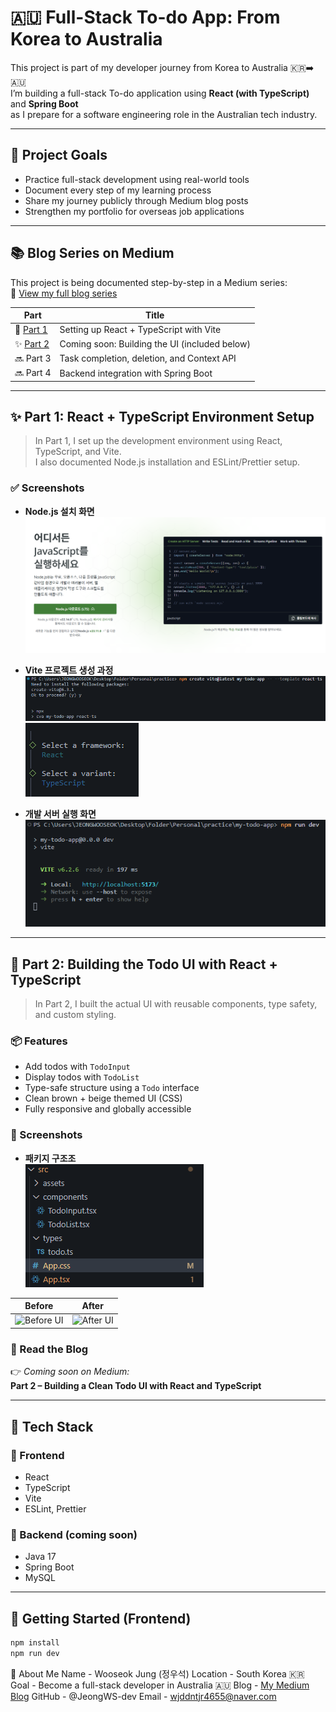 # 🇦🇺 Full-Stack To-do App: From Korea to Australia

This project is part of my developer journey from Korea to Australia 🇰🇷➡️🇦🇺  
I’m building a full-stack To-do application using **React (with TypeScript)** and **Spring Boot**  
as I prepare for a software engineering role in the Australian tech industry.

---

## 🎯 Project Goals

- Practice full-stack development using real-world tools
- Document every step of my learning process
- Share my journey publicly through Medium blog posts
- Strengthen my portfolio for overseas job applications

---

## 📚 Blog Series on Medium

This project is being documented step-by-step in a Medium series:  
📝 [View my full blog series](https://medium.com/@wjddntjr4655)

| Part                                                                                                                                   | Title                                         |
| -------------------------------------------------------------------------------------------------------------------------------------- | --------------------------------------------- |
| 📘 [Part 1](https://medium.com/@wjddntjr4655/from-korea-to-australia-my-journey-to-becoming-a-developer-part-1-1c05cf0490c7)           | Setting up React + TypeScript with Vite       |
| ✨ [Part 2](https://medium.com/@wjddntjr4655/from-korea-to-australia-part-2-building-a-todo-ui-with-react-and-typescript-12e7b0893bab) | Coming soon: Building the UI (included below) |
| 🔜 Part 3                                                                                                                              | Task completion, deletion, and Context API    |
| 🔜 Part 4                                                                                                                              | Backend integration with Spring Boot          |

---

## ✨ Part 1: React + TypeScript Environment Setup

> In Part 1, I set up the development environment using React, TypeScript, and Vite.  
> I also documented Node.js installation and ESLint/Prettier setup.

### ✅ Screenshots

- **Node.js 설치 화면**  
  ![Node Install](./screenshots/node-install.png)

- **Vite 프로젝트 생성 과정**  
  ![Vite Setup 1](./screenshots/vite-setup1.png)  
  ![Vite Setup 2](./screenshots/vite-setup2.png)

- **개발 서버 실행 화면**  
  ![Localhost](./screenshots/localhost1.png)

---

## 🧩 Part 2: Building the Todo UI with React + TypeScript

> In Part 2, I built the actual UI with reusable components, type safety, and custom styling.

### 📦 Features

- Add todos with `TodoInput`
- Display todos with `TodoList`
- Type-safe structure using a `Todo` interface
- Clean brown + beige themed UI (CSS)
- Fully responsive and globally accessible

### 🎨 Screenshots

- **패키지 구조조**  
  ![Project Structure](./screenshots/project-structure_2.png)

| Before                                           | After                                          |
| ------------------------------------------------ | ---------------------------------------------- |
| ![Before UI](./assets/screenshots/UI-Before.png) | ![After UI](./assets/screenshots/UI-After.png) |

### 📖 Read the Blog

👉 _Coming soon on Medium:_  
**Part 2 – Building a Clean Todo UI with React and TypeScript**

---

## 🧰 Tech Stack

### 🔹 Frontend

- React
- TypeScript
- Vite
- ESLint, Prettier

### 🔹 Backend (coming soon)

- Java 17
- Spring Boot
- MySQL

---

## 🚀 Getting Started (Frontend)

```bash
npm install
npm run dev
```

🙋 About Me
Name - Wooseok Jung (정우석)
Location - South Korea 🇰🇷
Goal - Become a full-stack developer in Australia 🇦🇺
Blog - [My Medium Blog](https://medium.com/@wjddntjr4655)
GitHub - @JeongWS-dev
Email - wjddntjr4655@naver.com
